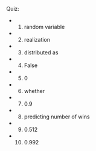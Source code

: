 Quiz:
* 1. random variable
* 2. realization
* 3. distributed as
* 4. False 
* 5. 0
* 6. whether
* 7. 0.9
* 8. predicting number of wins
* 9. 0.512
* 10. 0.992
